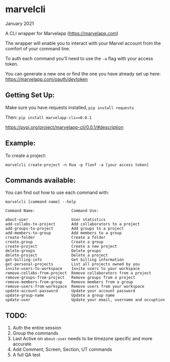 # marvelcli

January 2021

A CLI wrapper for Marvelapp (https://marvelapp.com)

The wrapper will enable you to interact with your Marvel
account from the comfort of your command line.

To auth each command you'll need to use the `-a` flag with
your access token.

You can generate a new one or find the one you have
already set up here: https://marvelapp.com/oauth/devtoken

## Getting Set Up:

Make sure you have requests installed, `pip install requests`

Then:
`pip install marvelapp-cli==0.0.1`

https://pypi.org/project/marvelapp-cli/0.0.1/#description

## Example:

To create a project:

	marvelcli create-project -n Rua -p floof -a [your access token]

## Commands available:

You can find out how to use each command with:

	marvelcli [command name] --help

	Command Name:                Command Use:

	about-user                   User statistics
	add-collabs-to-project       Add collaborators to a project
	add-groups-to-project        Add groups to a project
	add-members-to-group         Add members to a group
	create-folder                Create a folder
	create-group                 Create a group
	create-project               Create a new project
	delete-groups                Delete groups
	delete-project               Delete a project
	get-billing-info             Get billing information
	get-personal-projects        List all projects owned by you
	invite-users-to-workspace    Invite users to your workspace
	remove-collabs-from-project  Remove collaborators from a project
	remove-groups-from-project   Remove groups from a project
	remove-members-from-group    Remove members from a group
	remove-users-from-workspace  Remove users from your workspace
	update-account-password      Update your account password
	update-group-name            Update a group name
	update-user                  Update your email, username and occuption

## TODO:

1. Auth the entire session
2. Group the commands
3. Last Active on `about-user` needs to be timezone specific and more accurate
4. Add Comment, Screen, Section, UT commands
5. A full QA test
